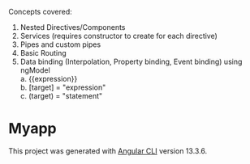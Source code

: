 Concepts covered:
1. Nested Directives/Components
2. Services (requires constructor to create for each directive)
3. Pipes and custom pipes
4. Basic Routing
5. Data binding (Interpolation, Property binding, Event binding) using ngModel  <br/>
   a. {{expression}}  <br/>
   b. [target] = "expression"   <br/>
   c. (target) = "statement"

# Myapp

This project was generated with [Angular CLI](https://github.com/angular/angular-cli) version 13.3.6.
